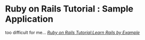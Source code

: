 # Ruby on Rails Tutorial : Sample Application

too difficult for me...
[*Ruby on Rails Tutorial:Learn Rails by Example*](http://railstutorial.jp/)
